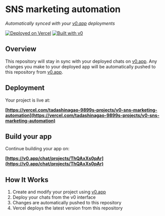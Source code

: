 # SNS marketing automation

*Automatically synced with your [v0.app](https://v0.app) deployments*

[![Deployed on Vercel](https://img.shields.io/badge/Deployed%20on-Vercel-black?style=for-the-badge&logo=vercel)](https://vercel.com/tadashinagao-9899s-projects/v0-sns-marketing-automation)
[![Built with v0](https://img.shields.io/badge/Built%20with-v0.app-black?style=for-the-badge)](https://v0.app/chat/projects/ThQAxXs0pAr)

## Overview

This repository will stay in sync with your deployed chats on [v0.app](https://v0.app).
Any changes you make to your deployed app will be automatically pushed to this repository from [v0.app](https://v0.app).

## Deployment

Your project is live at:

**[https://vercel.com/tadashinagao-9899s-projects/v0-sns-marketing-automation](https://vercel.com/tadashinagao-9899s-projects/v0-sns-marketing-automation)**

## Build your app

Continue building your app on:

**[https://v0.app/chat/projects/ThQAxXs0pAr](https://v0.app/chat/projects/ThQAxXs0pAr)**

## How It Works

1. Create and modify your project using [v0.app](https://v0.app)
2. Deploy your chats from the v0 interface
3. Changes are automatically pushed to this repository
4. Vercel deploys the latest version from this repository